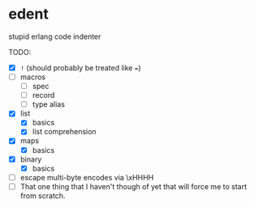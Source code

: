 # edent
stupid erlang code indenter

TODO:
- [x] `!` (should probably be treated like `=`)
- [ ] macros
  - [ ] spec
  - [ ] record
  - [ ] type alias
- [x] list
  - [x] basics
  - [x] list comprehension
- [x] maps
  - [x] basics
- [x] binary
  - [x] basics
- [ ] escape multi-byte encodes via \xHHHH
- [ ] That one thing that I haven't though of yet that will force me to start
  from scratch.
